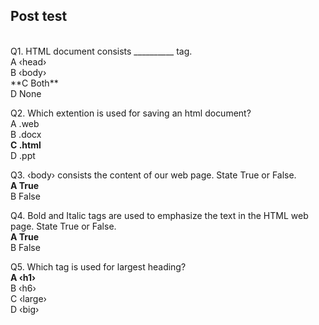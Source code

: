 ## Post test
<br>
Q1. HTML document consists __________ tag.<br>
A  ‹head›<br>
B  ‹body›<br>
**C  Both**<br>
D  None<br>

Q2. Which extention is used for saving an html document?<br>
A  .web<br>
B  .docx<br>
**C  .html**<br>
D  .ppt<br>

Q3. ‹body› consists the content of our web page. State True or False.<br>
**A  True**<br>
B   False<br>

Q4. Bold and Italic tags are used to emphasize the text in the HTML web page. State True or False.<br>
**A  True**<br>
B   False<br>

Q5. Which tag is used for largest heading?<br>
**A  ‹h1›**<br>
B  ‹h6›<br>
C  ‹large›<br>
D  ‹big›<br>